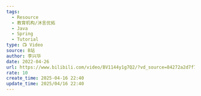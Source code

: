 ```yaml
---
tags:
  - Resource
  - 教育机构/沐言优拓
  - Java
  - Spring
  - Tutorial
type: 📺 Video
source: B站
author: 李兴华
date: 2022-04-26
url: https://www.bilibili.com/video/BV1144y1g7Q2/?vd_source=84272a2d7f72158b38778819be5bc6ad
rate: 10
create_time: 2025-04-16 22:40
update_time: 2025/04/16 22:40
---
```

